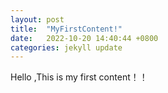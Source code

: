 ```yaml
---
layout: post
title:  "MyFirstContent!"
date:   2022-10-20 14:40:44 +0800
categories: jekyll update
---
```

Hello ,This is my first content！！
